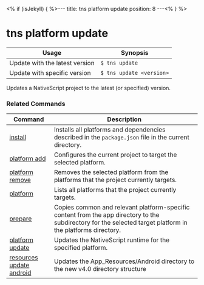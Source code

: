 <% if (isJekyll) { %>---
title: tns platform update
position: 8
---<% } %>
# tns platform update


Usage | Synopsis
------|-------
Update with the latest version |`$ tns update`
Update with specific version | `$ tns update <version>`

Updates a NativeScript project to the latest (or specified) version.

### Related Commands

Command | Description
----------|----------
[install](install.html) | Installs all platforms and dependencies described in the `package.json` file in the current directory.
[platform add](platform-add.html) | Configures the current project to target the selected platform.
[platform remove](platform-remove.html) | Removes the selected platform from the platforms that the project currently targets.
[platform](platform.html) | Lists all platforms that the project currently targets.
[prepare](prepare.html) | Copies common and relevant platform-specific content from the app directory to the subdirectory for the selected target platform in the platforms directory.
[platform update](platform-update.html) | Updates the NativeScript runtime for the specified platform.
[resources update android](resources-update.html) | Updates the App_Resources/Android directory to the new v4.0 directory structure